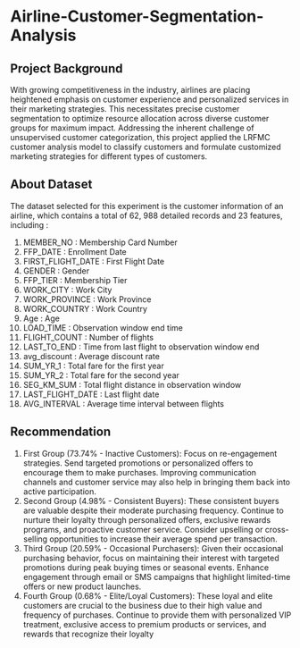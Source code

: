 # Airline-Customer-Segmentation-Analysis

## Project Background
With growing competitiveness in the industry, airlines are placing heightened emphasis on customer experience and personalized services in their marketing strategies. This necessitates precise customer segmentation to optimize resource allocation across diverse customer groups for maximum impact. Addressing the inherent challenge of unsupervised customer categorization, this project applied the LRFMC customer analysis model to classify customers and formulate customized marketing strategies for different types of customers.

## About Dataset
The dataset selected for this experiment is the customer information of an airline, which contains a total of 62, 988 detailed records and 23 features, including  :
1.	MEMBER_NO : Membership Card Number
2.	FFP_DATE : Enrollment Date
3.	FIRST_FLIGHT_DATE : First Flight Date
4.	GENDER : Gender
5.	FFP_TIER : Membership Tier
6.	WORK_CITY : Work City
7.	WORK_PROVINCE : Work Province
8.	WORK_COUNTRY : Work Country
9.	Age : Age
10.	LOAD_TIME : Observation window end time
11.	FLIGHT_COUNT : Number of flights
12.	LAST_TO_END : Time from last flight to observation window end
13.	avg_discount : Average discount rate
14.	SUM_YR_1 : Total fare for the first year
15.	SUM_YR_2 : Total fare for the second year
16.	SEG_KM_SUM : Total flight distance in observation window
17.	LAST_FLIGHT_DATE : Last flight date
18.	AVG_INTERVAL : Average time interval between flights

## Recommendation
1. First Group (73.74% - Inactive Customers): Focus on re-engagement strategies. Send targeted promotions or personalized offers to encourage them to make purchases. Improving communication channels and customer service may also help in bringing them back into active participation.
2. Second Group (4.98% - Consistent Buyers): These consistent buyers are valuable despite their moderate purchasing frequency. Continue to nurture their loyalty through personalized offers, exclusive rewards programs, and proactive customer service. Consider upselling or cross-selling opportunities to increase their average spend per transaction.
3. Third Group (20.59% - Occasional Purchasers): Given their occasional purchasing behavior, focus on maintaining their interest with targeted promotions during peak buying times or seasonal events. Enhance engagement through email or SMS campaigns that highlight limited-time offers or new product launches. 
4. Fourth Group (0.68% - Elite/Loyal Customers): These loyal and elite customers are crucial to the business due to their high value and frequency of purchases. Continue to provide them with personalized VIP treatment, exclusive access to premium products or services, and rewards that recognize their loyalty

